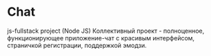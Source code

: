 # Chat
js-fullstack project (Node JS)
Коллективный проект - полноценное, функционирующее приложение-чат с красивым интерфейсом, страничкой регистрации, поддержкой эмодзи. 
